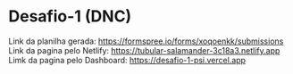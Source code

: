 # Desafio-1 (DNC)

Link da planilha gerada: https://formspree.io/forms/xoqoenkk/submissions <br>
Link da pagina pelo Netlify: https://tubular-salamander-3c18a3.netlify.app <br>
Limk da pagina pelo Dashboard: https://desafio-1-psi.vercel.app

